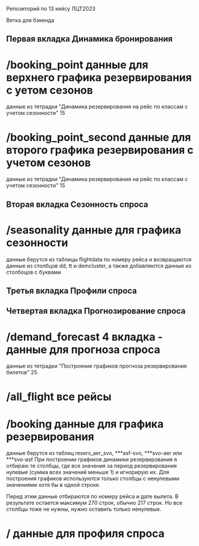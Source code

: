 Репозиторий по 13 кейсу ЛЦТ2023

Ветка для бэкенда

## Первая вкладка Динамика бронирования
# /booking_point данные для верхнего графика резервирования с уетом сезонов
данные из тетрадки "Динамика резервирования на рейс по классам с учетом сезонности" 15
# /booking_point_second данные для второго графика резервирования с учетом сезонов
данные из тетрадки "Динамика резервирования на рейс по классам с учетом сезонности" 15


## Вторая вкладка Сезонность спроса
# /seasonality данные для графика сезонности
данные берутся из таблицы flightdata по номеру рейса и возвращаются данные из столбцов dd, tt и demcluster, а также добавляются данные из столбоцов с буквами


## Третья вкладка Профили спроса


## Четвертая вкладка Прогнозирование спроса
# /demand_forecast 4 вкладка - данные для прогноза спроса
данные из тетрадки "Построение графиков прогноза резервирования билетов" 25





# /all_flight все рейсы



# /booking данные для графика резервирования
данные берутся из таблиц reserv_aer_svo, ***asf-svo, ***svo-aer или ***svo-asf
При построении графиков динамики резервирования я отбираю те столбцы, где все значения за период резервирования нулевые (сумма всех значений меньше 1) и игнорирую их. Для построения графиков используются только столбцы с ненулевыми значениями хотя бы в одной строке.

Перед этим данные отбираются по номеру рейса и дате вылета. В результате остается максимум 270 строк, обычно 217 строк. Но все столбцы тоже не нужны, нужно оставить только ненулевые.



# / данные для профиля спроса





